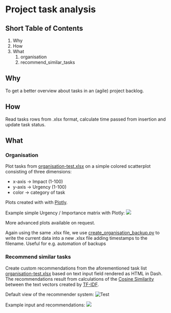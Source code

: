 # Project task analysis

## Short Table of Contents

1. Why
2. How
3. What
    1. organisation
    2. recommend_similar_tasks
    
## Why
To get a better overview about tasks in an (agile) project backlog.

## How
Read tasks rows from .xlsx format, calculate time passed from insertion and update task status.

## What

### Organisation

Plot tasks from [organisation-test.xlsx](https://github.com/DanishDahaka/project_task_analysis/blob/master/organisation/organisation-test.xlsx) on a simple colored scatterplot consisting of three dimensions: 
- x-axis -> Impact (1-100)
- y-axis -> Urgency (1-100)
- color  -> category of task

Plots created with with [Plotly](https://plotly.com/python/).

Example simple Urgency / Importance matrix with Plotly:
![](https://github.com/DanishDahaka/project_task_analysis/blob/master/images/task_scatter_matrix.png)

More advanced plots available on request.

Again using the same .xlsx file, we use [create_organisation_backup.py](https://github.com/DanishDahaka/project_task_analysis/blob/master/organisation/create_organisation_backup.py) to write the current data into a new .xlsx file adding timestamps to the filename. Useful for e.g. automation of backups

### Recommend similar tasks
Create custom recommendations from the aforementioned task list [organisation-test.xlsx](https://github.com/DanishDahaka/project_task_analysis/blob/master/organisation/organisation-test.xlsx) based on text input field rendered as HTML in Dash. The recommendations result from calculations of the [Cosine Similarity](https://en.wikipedia.org/wiki/Cosine_similarity) between the text vectors created by [TF-IDF](https://en.wikipedia.org/wiki/Tf–idf).

Default view of the recommender system:
![Test](https://github.com/DanishDahaka/project_task_analysis/blob/master/images/recommender_sys_dash_default.png)

Example input and recommendations:
![](https://github.com/DanishDahaka/project_task_analysis/blob/master/images/recommender_sys_dash_example.png)
